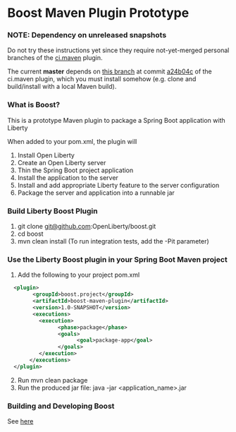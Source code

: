 # Boost Maven Plugin Prototype

### NOTE: Dependency on unreleased snapshots

Do not try these instructions yet since they require not-yet-merged personal branches of the [ci.maven](https://github.com/WASdev/ci.maven) plugin.

The current **master** depends on [this branch](https://github.com/anjumfatima90/ci.maven/tree/spring-boot-thin-plugin-ext) at commit [a24b04c](https://github.com/anjumfatima90/ci.maven/commit/a24b04cd668f2d2e31fc6c1762028ae938e66ac9) of the ci.maven plugin, which you must install somehow (e.g. clone and build/install with a local Maven build).

### What is Boost?

This is a prototype Maven plugin to package a Spring Boot application with Liberty

When added to your pom.xml, the plugin will

1. Install Open Liberty
2. Create an Open Liberty server
3. Thin the Spring Boot project application
4. Install the application to the server
5. Install and add appropriate Liberty feature to the server configuration
6. Package the server and application into a runnable jar



### Build Liberty Boost Plugin

1. git clone git@github.com:OpenLiberty/boost.git
2. cd boost
3. mvn clean install  (To run integration tests, add the -Pit parameter)

### Use the Liberty Boost plugin in your Spring Boot Maven project 


1. Add the following to your project pom.xml
```xml
  <plugin>
        <groupId>boost.project</groupId>
        <artifactId>boost-maven-plugin</artifactId>
        <version>1.0-SNAPSHOT</version>
        <executions>
          <execution>
                <phase>package</phase>
                <goals>
                      <goal>package-app</goal>
                </goals>
          </execution>
       </executions>
  </plugin>
```

2. Run mvn clean package
2. Run the produced jar file: java -jar <application_name>.jar

### Building and Developing Boost

See [here](https://github.com/OpenLiberty/boost/wiki/Home) 
